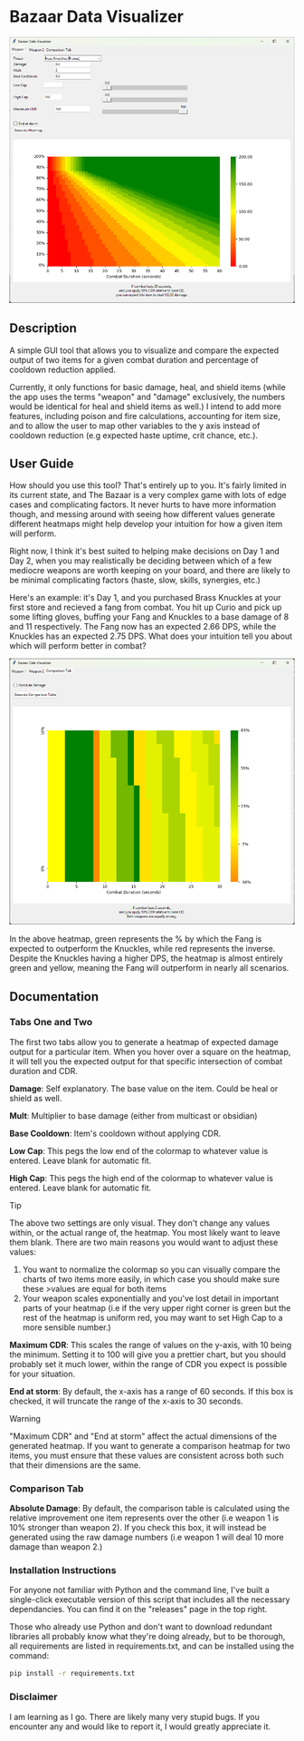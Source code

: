 # Bazaar Data Visualizer

![Screenshot of the GUI interface, with a generated damage heatmap for bronze Brass Knuckles](images/Header_Image.png)

## Description

A simple GUI tool that allows you to visualize and compare the expected output of two items for a given combat duration and percentage of cooldown reduction applied.

Currently, it only functions for basic damage, heal, and shield items (while the app uses the terms "weapon" and "damage" exclusively, the numbers would be identical for heal and shield items as well.) I intend to add more features, including poison and fire calculations, accounting for item size, and to allow the user to map other variables to the y axis instead of cooldown reduction (e.g expected haste uptime, crit chance, etc.).

## User Guide

How should you use this tool? That's entirely up to you. It's fairly limited in its current state, and The Bazaar is a very complex game with lots of edge cases and complicating factors. It never hurts to have more information though, and messing around with seeing how different values generate different heatmaps might help develop your intuition for how a given item will perform.

Right now, I think it's best suited to helping make decisions on Day 1 and Day 2, when you may realistically be deciding between which of a few mediocre weapons are worth keeping on your board, and there are likely to be minimal complicating factors (haste, slow, skills, synergies, etc.)

Here's an example: it's Day 1, and you purchased Brass Knuckles at your first store and recieved a fang from combat. You hit up Curio and pick up some lifting gloves, buffing your Fang and Knuckles to a base damage of 8 and 11 respectively. The Fang now has an expected 2.66 DPS, while the Knuckles has an expected 2.75 DPS. What does your intuition tell you about which will perform better in combat?

![Screenshot of a comparison heatmap showing the relative difference in performance between a 2.66 DPS, 3s CD item and a 2.75 DPS, 8s CD item ](/images/Fang_vs_Knuckles.png)

In the above heatmap, green represents the % by which the Fang is expected to outperform the Knuckles, while red represents the inverse. Despite the Knuckles having a higher DPS, the heatmap is almost entirely green and yellow, meaning the Fang will outperform in nearly all scenarios.

## Documentation

### Tabs One and Two

The first two tabs allow you to generate a heatmap of expected damage output for a particular item. When you hover over a square on the heatmap, it will tell you the expected output for that specific intersection of combat duration and CDR.

**Damage**: Self explanatory. The base value on the item. Could be heal or shield as well.

**Mult**: Multiplier to base damage (either from multicast or obsidian)

**Base Cooldown**: Item's cooldown without applying CDR.


**Low Cap**: This pegs the low end of the colormap to whatever value is entered. Leave blank for automatic fit.

**High Cap**: This pegs the high end of the colormap to whatever value is entered. Leave blank for automatic fit.

>[!TIP]
>The above two settings are only visual. They don't change any values within, or the actual range of, the heatmap. You most likely want to leave them blank. There are two main reasons you would want to adjust these values: 
>1. You want to normalize the colormap so you can visually compare the charts of two items more easily, in which case you should make sure these >values are equal for both items
>2. Your weapon scales exponentially and you've lost detail in important parts of your heatmap (i.e if the very upper right corner is green but the rest of the heatmap is uniform red, you may want to set High Cap to a more sensible number.) 

**Maximum CDR**: This scales the range of values on the y-axis, with 10 being the minimum. Setting it to 100 will give you a prettier chart, but you should probably set it much lower, within the range of CDR you expect is possible for your situation.

**End at storm**: By default, the x-axis has a range of 60 seconds. If this box is checked, it will truncate the range of the x-axis to 30 seconds.

>[!WARNING]
>"Maximum CDR" and "End at storm" affect the actual dimensions of the generated heatmap. If you want to generate a comparison heatmap for two items, you must ensure that these values are consistent across both such that their dimensions are the same.

### Comparison Tab

**Absolute Damage**: By default, the comparison table is calculated using the relative improvement one item represents over the other (i.e weapon 1 is 10% stronger than weapon 2). If you check this box, it will instead be generated using the raw damage numbers (i.e weapon 1 will deal 10 more damage than weapon 2.)

### Installation Instructions

For anyone not familiar with Python and the command line, I've built a single-click executable version of this script that includes all the necessary dependancies. You can find it on the "releases" page in the top right.

Those who already use Python and don't want to download redundant libraries all probably know what they're doing already, but to be thorough, all requirements are listed in requirements.txt, and can be installed using the command:

```bash
pip install -r requirements.txt
```

### Disclaimer

I am learning as I go. There are likely many very stupid bugs. If you encounter any and would like to report it, I would greatly appreciate it.
